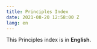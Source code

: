 ```yaml
---
title: Principles Index
date: 2021-08-20 12:58:00 Z
lang: en
---
```

This Principles index is in **English**.